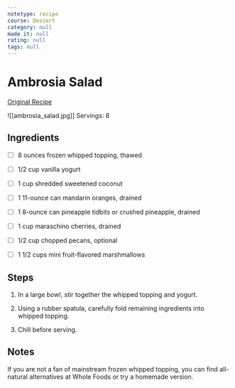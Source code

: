 ```yaml
---
notetype: recipe
course: Dessert
category: null
made it: null
rating: null
tags: null
---
```

# Ambrosia Salad

[Original Recipe](https://www.mybakingaddiction.com/ambrosia-salad-recipe)

![[ambrosia_salad.jpg]]
Servings: 8

## Ingredients
- [ ] 8 ounces frozen whipped topping, thawed- [ ] 1/2 cup vanilla yogurt- [ ] 1 cup shredded sweetened coconut- [ ] 1 11-ounce can mandarin oranges, drained- [ ] 1 8-ounce can pineapple tidbits or crushed pineapple, drained- [ ] 1 cup maraschino cherries, drained- [ ] 1/2 cup chopped pecans, optional- [ ] 1 1/2 cups mini fruit-flavored marshmallows

## Steps
1) In a large bowl, stir together the whipped topping and yogurt.

2) Using a rubber spatula, carefully fold remaining ingredients into whipped topping.

3) Chill before serving.


## Notes
If you are not a fan of mainstream frozen whipped topping, you can find all-natural alternatives at Whole Foods or try a homemade version.

